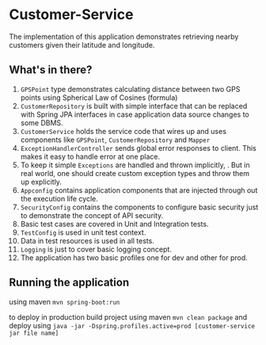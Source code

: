 # Customer-Service

The implementation of this application demonstrates retrieving nearby customers given their latitude and longitude.

## What's in there?

1. `GPSPoint` type demonstrates calculating distance between two GPS points using Spherical Law of Cosines (formula)
2. `CustomerRepository` is built with simple interface that can be replaced with Spring JPA interfaces in case application data source changes to some DBMS.
3. `CustomerService` holds the service code that wires up and uses components like `GPSPoint`, `CustomerRepository` and `Mapper` 
4. `ExceptionHandlerController` sends global error responses to client. This makes it easy to handle error at one place. 
5. To keep it simple `Exceptions` are handled and thrown implicitly, . But in real world, one should create custom exception types and throw them up explicitly. 
6. `Appconfig` contains application components that are injected through out the execution life cycle.
7. `SecurityConfig` contains the components to configure basic security just to demonstrate the concept of API security.
8. Basic test cases are covered in Unit and Integration tests.
9. `TestConfig` is used in unit test context.
10. Data in test resources is used in all tests.
11. `Logging` is just to cover basic logging concept.
12. The application has two basic profiles one for dev and other for prod.

## Running the application
using maven
`mvn spring-boot:run`

to deploy in production build project using maven `mvn clean package` and deploy using `java -jar -Dspring.profiles.active=prod [customer-service jar file name]`